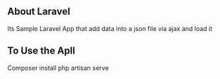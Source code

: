 

## About Laravel

Its Sample Laravel App that add data into a json file via ajax and load it

## To Use the Apll

Composer install
php artisan serve
